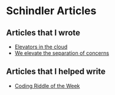 # Schindler Articles

## Articles that I wrote
- [Elevators in the cloud](https://group.schindler.com/en/media/stories/elevators-in-the-cloud.html)
- [We elevate the separation of concerns](https://group.schindler.com/en/media/stories/we-elevate-the-separation-of-concerns.html)
 
## Articles that I helped write
- [Coding Riddle of the Week](https://group.schindler.com/en/media/stories/coding-riddle-of-the-week.html)
